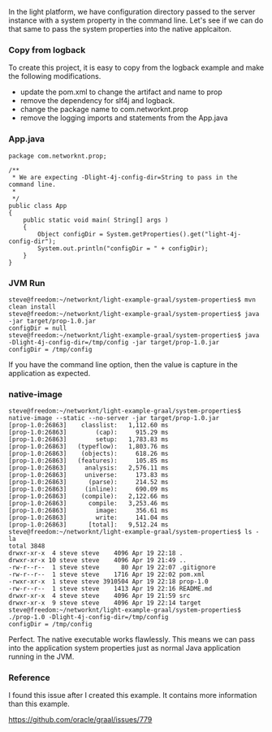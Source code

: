 In the light platform, we have configuration directory passed to the server instance with a system property in the command line. Let's see if we can do that same to pass the system properties into the native applcaiton. 

### Copy from logback

To create this project, it is easy to copy from the logback example and make the following modifications. 

* update the pom.xml to change the artifact and name to prop
* remove the dependency for slf4j and logback.
* change the package name to com.networknt.prop
* remove the logging imports and statements from the App.java

### App.java

```
package com.networknt.prop;

/**
 * We are expecting -Dlight-4j-config-dir=String to pass in the command line.
 *
 */
public class App 
{
    public static void main( String[] args )
    {
        Object configDir = System.getProperties().get("light-4j-config-dir");
        System.out.println("configDir = " + configDir);
    }
}
```

### JVM Run

```
steve@freedom:~/networknt/light-example-graal/system-properties$ mvn clean install
steve@freedom:~/networknt/light-example-graal/system-properties$ java -jar target/prop-1.0.jar 
configDir = null
steve@freedom:~/networknt/light-example-graal/system-properties$ java -Dlight-4j-config-dir=/tmp/config -jar target/prop-1.0.jar 
configDir = /tmp/config
```

If you have the command line option, then the value is capture in the application as expected. 

### native-image

```
steve@freedom:~/networknt/light-example-graal/system-properties$ native-image --static --no-server -jar target/prop-1.0.jar
[prop-1.0:26863]    classlist:   1,112.60 ms
[prop-1.0:26863]        (cap):     915.29 ms
[prop-1.0:26863]        setup:   1,783.83 ms
[prop-1.0:26863]   (typeflow):   1,803.76 ms
[prop-1.0:26863]    (objects):     618.26 ms
[prop-1.0:26863]   (features):     105.85 ms
[prop-1.0:26863]     analysis:   2,576.11 ms
[prop-1.0:26863]     universe:     173.83 ms
[prop-1.0:26863]      (parse):     214.52 ms
[prop-1.0:26863]     (inline):     690.09 ms
[prop-1.0:26863]    (compile):   2,122.66 ms
[prop-1.0:26863]      compile:   3,253.46 ms
[prop-1.0:26863]        image:     356.61 ms
[prop-1.0:26863]        write:     141.04 ms
[prop-1.0:26863]      [total]:   9,512.24 ms
steve@freedom:~/networknt/light-example-graal/system-properties$ ls -la
total 3848
drwxr-xr-x  4 steve steve    4096 Apr 19 22:18 .
drwxr-xr-x 10 steve steve    4096 Apr 19 21:49 ..
-rw-r--r--  1 steve steve      80 Apr 19 22:07 .gitignore
-rw-r--r--  1 steve steve    1716 Apr 19 22:02 pom.xml
-rwxr-xr-x  1 steve steve 3910504 Apr 19 22:18 prop-1.0
-rw-r--r--  1 steve steve    1413 Apr 19 22:16 README.md
drwxr-xr-x  4 steve steve    4096 Apr 19 21:59 src
drwxr-xr-x  9 steve steve    4096 Apr 19 22:14 target
steve@freedom:~/networknt/light-example-graal/system-properties$ ./prop-1.0 -Dlight-4j-config-dir=/tmp/config
configDir = /tmp/config
```

Perfect. The native executable works flawlessly. This means we can pass into the application system properties just as normal Java application running in the JVM. 


### Reference

I found this issue after I created this example. It contains more information than this example. 

https://github.com/oracle/graal/issues/779



